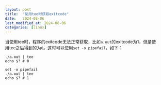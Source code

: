 ```yaml
---
layout: post
title:  "使用tee时获取exitcode"
date:   2024-08-06
last_modified_at: 2024-08-06
categories: [linux]
---
```


当使用tee时，程序的exitcode无法正常获取，比如`a.out`的exitcode为1，但是使用tee之后得到的为`0`。这时可以使用`set -o pipefail`，如下：
```shell
./a.out | tee
echo $? # 0

set -o pipefail
./a.out | tee
echo $? # 1
```